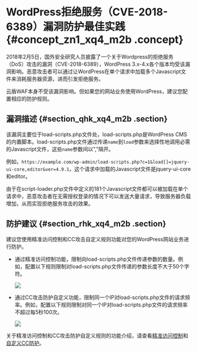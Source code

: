 # WordPress拒绝服务（CVE-2018-6389）漏洞防护最佳实践 {#concept_zn1_xq4_m2b .concept}

2018年2月5日，国外安全研究人员披露了一个关于Wordpress的拒绝服务（DoS）攻击的漏洞（CVE-2018-6389），WordPress 3.x-4.x各个版本均受该漏洞影响。恶意攻击者可以通过让WordPress在单个请求中加载多个Javascript文件来消耗服务器资源，进而引发拒绝服务。

云盾WAF本身不受该漏洞影响。但如果您的网站业务使用WordPress，建议您配置相应的防护规则。

## 漏洞描述 {#section_qhk_xq4_m2b .section}

该漏洞主要位于load-scripts.php文件处，load-scripts.php是WordPress CMS的内置脚本。load-scripts.php文件通过传递`name`到`load`参数来选择性地调用必需的Javascript文件，这些`name`参数间以”,”隔开。

例如，`https://example.com/wp-admin/load-scripts.php?c=1&load[]=jquery-ui-core,editor&ver=4.9.1`，这个请求中加载的Javascript文件是jquery-ui-core和editor。

由于在script-loader.php文件中定义的181个Javascript文件都可以被加载在单个请求中，恶意攻击者在无需授权登录的情况下可以发送大量请求，导致服务器负载增加，从而实现拒绝服务攻击的效果。

## 防护建议 {#section_rhk_xq4_m2b .section}

建议您使用精准访问控制和CC攻击自定义规则功能对您的WordPress网站业务进行防护。

-   通过精准访问控制功能，限制向load-scripts.php文件传递参数的数量。例如，配置以下规则限制对load-scripts.php文件传递的参数长度不大于50个字符。

    ![](http://static-aliyun-doc.oss-cn-hangzhou.aliyuncs.com/assets/img/15592/15331810137189_zh-CN.png)

-   通过CC攻击防护自定义功能，限制同一个IP对load-scripts.php文件的请求频率。例如，配置以下规则限制对同一个IP对load-scripts.php文件的请求频率不超过每5秒100次。

    ![](http://static-aliyun-doc.oss-cn-hangzhou.aliyuncs.com/assets/img/15592/15331810137190_zh-CN.png)


关于精准访问控制和CC攻击防护自定义规则的功能介绍，请查看[精准访问控制](../../../../intl.zh-CN/用户指南/防护配置/精准访问控制.md#)和[自定义CC防护](../../../../intl.zh-CN/用户指南/防护配置/自定义CC防护.md#)。

